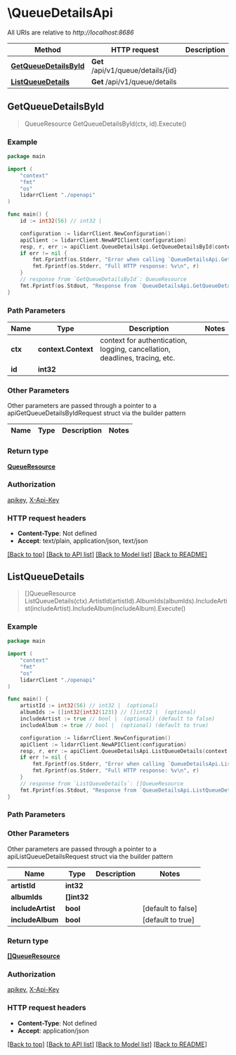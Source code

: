 # \QueueDetailsApi

All URIs are relative to *http://localhost:8686*

Method | HTTP request | Description
------------- | ------------- | -------------
[**GetQueueDetailsById**](QueueDetailsApi.md#GetQueueDetailsById) | **Get** /api/v1/queue/details/{id} | 
[**ListQueueDetails**](QueueDetailsApi.md#ListQueueDetails) | **Get** /api/v1/queue/details | 



## GetQueueDetailsById

> QueueResource GetQueueDetailsById(ctx, id).Execute()



### Example

```go
package main

import (
    "context"
    "fmt"
    "os"
    lidarrClient "./openapi"
)

func main() {
    id := int32(56) // int32 | 

    configuration := lidarrClient.NewConfiguration()
    apiClient := lidarrClient.NewAPIClient(configuration)
    resp, r, err := apiClient.QueueDetailsApi.GetQueueDetailsById(context.Background(), id).Execute()
    if err != nil {
        fmt.Fprintf(os.Stderr, "Error when calling `QueueDetailsApi.GetQueueDetailsById``: %v\n", err)
        fmt.Fprintf(os.Stderr, "Full HTTP response: %v\n", r)
    }
    // response from `GetQueueDetailsById`: QueueResource
    fmt.Fprintf(os.Stdout, "Response from `QueueDetailsApi.GetQueueDetailsById`: %v\n", resp)
}
```

### Path Parameters


Name | Type | Description  | Notes
------------- | ------------- | ------------- | -------------
**ctx** | **context.Context** | context for authentication, logging, cancellation, deadlines, tracing, etc.
**id** | **int32** |  | 

### Other Parameters

Other parameters are passed through a pointer to a apiGetQueueDetailsByIdRequest struct via the builder pattern


Name | Type | Description  | Notes
------------- | ------------- | ------------- | -------------


### Return type

[**QueueResource**](QueueResource.md)

### Authorization

[apikey](../README.md#apikey), [X-Api-Key](../README.md#X-Api-Key)

### HTTP request headers

- **Content-Type**: Not defined
- **Accept**: text/plain, application/json, text/json

[[Back to top]](#) [[Back to API list]](../README.md#documentation-for-api-endpoints)
[[Back to Model list]](../README.md#documentation-for-models)
[[Back to README]](../README.md)


## ListQueueDetails

> []QueueResource ListQueueDetails(ctx).ArtistId(artistId).AlbumIds(albumIds).IncludeArtist(includeArtist).IncludeAlbum(includeAlbum).Execute()



### Example

```go
package main

import (
    "context"
    "fmt"
    "os"
    lidarrClient "./openapi"
)

func main() {
    artistId := int32(56) // int32 |  (optional)
    albumIds := []int32{int32(123)} // []int32 |  (optional)
    includeArtist := true // bool |  (optional) (default to false)
    includeAlbum := true // bool |  (optional) (default to true)

    configuration := lidarrClient.NewConfiguration()
    apiClient := lidarrClient.NewAPIClient(configuration)
    resp, r, err := apiClient.QueueDetailsApi.ListQueueDetails(context.Background()).ArtistId(artistId).AlbumIds(albumIds).IncludeArtist(includeArtist).IncludeAlbum(includeAlbum).Execute()
    if err != nil {
        fmt.Fprintf(os.Stderr, "Error when calling `QueueDetailsApi.ListQueueDetails``: %v\n", err)
        fmt.Fprintf(os.Stderr, "Full HTTP response: %v\n", r)
    }
    // response from `ListQueueDetails`: []QueueResource
    fmt.Fprintf(os.Stdout, "Response from `QueueDetailsApi.ListQueueDetails`: %v\n", resp)
}
```

### Path Parameters



### Other Parameters

Other parameters are passed through a pointer to a apiListQueueDetailsRequest struct via the builder pattern


Name | Type | Description  | Notes
------------- | ------------- | ------------- | -------------
 **artistId** | **int32** |  | 
 **albumIds** | **[]int32** |  | 
 **includeArtist** | **bool** |  | [default to false]
 **includeAlbum** | **bool** |  | [default to true]

### Return type

[**[]QueueResource**](QueueResource.md)

### Authorization

[apikey](../README.md#apikey), [X-Api-Key](../README.md#X-Api-Key)

### HTTP request headers

- **Content-Type**: Not defined
- **Accept**: application/json

[[Back to top]](#) [[Back to API list]](../README.md#documentation-for-api-endpoints)
[[Back to Model list]](../README.md#documentation-for-models)
[[Back to README]](../README.md)

